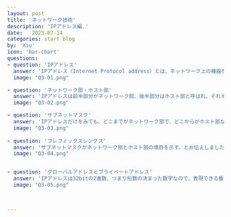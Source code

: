 ```yaml
---
layout: post
title: 'ネットワーク技術'
description: 'IPアドレス編.'
date:   2023-07-14
categories: start blog
by: 'Xiu'
icon: 'bar-chart'
questions:
- question: 'IPアドレス'
  answer: 'IPアドレス（Internet Protocol address）とは、ネットワーク上の機器を識別するための番号のことです。 現実世界でも、郵便物を目的地に届けるためには宛先となる住所が必要なように、コンピュータの世界でもデータを目的地に届けるためには宛先となるIPアドレス（住所）が必要です。 IPアドレスは『192.168.1.1』のような0～255の数字を『 . 』（ドット）で区切り、4つ並べて表現します。 ※画像はWindowsのコマンドプロンプトでipconfigコマンドを使い、IPアドレスを確認した例 ipconfig_IPアドレス 画面で確認すると、『192.168.1.1』のように、人間が普段使っている10進数での表記となりますが、実際はコンピュータで扱うデータはすべて『0』と『1』で表現される2進数であり、IPアドレスも例外ではありません。 つまり、IPアドレスは10進数で確認できますが、内部的には2進数で処理されています。 IPアドレスを2進数で表記すると32bit（32桁）で以下のように表現されます。 10進数 ：192.168.1.1 2進数 ：11000000.10101000.00000001.00000001 IPアドレスは8bitごと『 . 』（ドット）で区切られた単位をオクテットと呼び、左から順に第一オクテット、第二オクテットと呼び、第四オクテットまで続きます。'
  image: "Q3-01.png"

- question: 'ネットワーク部・ホスト部'
  answer: 'IPアドレスは前半部分がネットワーク部、後半部分はホスト部と呼ばれ、それぞれ役割が異なっています。 ネットワーク部とはひとつのコンピュータネットワークを識別するための値であり、ホスト部はひとつのコンピュータネットワークの中で個を識別するための値です。 ネットワーク部 ：同じネットワーク内にあるコンピュータはネットワーク部が同じ数値 ホスト部 ：同じネットワーク内にあるコンピュータはホスト部が異なる数値 私たちの住所とIPアドレスを比較してみるとわかりやすいでしょう。 '
  image: "Q3-02.png"

- question: 'サブネットマスク'
  answer: 'IPアドレスだけをみても、どこまでがネットワーク部で、どこからがホスト部なのかわかりません。 そこで、一般的にネットワーク部とホスト部の境目を示すための数字として『サブネットマスク』がIPアドレスとセットで表記されます。 ※画像はWindowsのコマンドプロンプトでipconfigコマンドを使い、サブネットマスクを確認した例 ipconfig_サブネットマスク サブネットマスクはIPアドレスと同じ32bitの2進数で構成され、表現方法も8bitずつ『 . 』（ドット）で区切り、ネットワーク部をビット『1』、ホスト部をビット『0』で表現します。'
  image: "Q3-03.png"
  
- question: 'プレフィックスレングス'
  answer: 'サブネットマスクがネットワーク部とホスト部の境目を示す。とお伝えしましたが、 同じ役割を持つ、プレフィックスレングスというものもあります。 192.168.1.1 /24 IPアドレスの後ろにある『/24』がプレフィックスレングスです。ネットワーク部が24bitであるということを示しています。IPアドレスは32bitであるため、残り8bitがホスト部であることがわかります。 このようにIPアドレスとセットで表記される点もサブネットマスクと共通しています。 コンピュータにネットワーク部とホスト部の情報を入力するときはサブネットマスクで入力することが大半ですが、情報を確認する場合の出力としては、プレフィックスレングスの形式で表現されることも少なくありません。 ※画像はCiscoルータでshow interfaceコマンドを使い、IPアドレス、プレフィックスレングスを確認した様子。'
  image: "Q3-04.png"


- question: 'グローバルアドレスとプライベートアドレス'
  answer: 'IPアドレスは32bitの2進数、つまり桁数の決まった数字なので、表現できる番号の数にも限りがあります。具体的には、全部で232(42億9496万7296)個までしか用意することができないため、一人あたりひとつのIPアドレスを付与しようとすると足りなくなってしまいます。そのためIPアドレスは個人が勝手に利用できるものではなく、『ICANN』と呼ばれる非営利法人が世界的に管理しています。約43億個あるIPアドレスのうち、インターネットで使用可能なアドレスの事をグローバルアドレスと呼びます。日本では『JPNIC』とよばれる組織が、日本におけるグローバルアドレスを管理しており、そこから通信事業者である『ISP』（インターネットサービスプロバイダ）に割り当てられ、利用者はISPと契約することで利用できるようになります。この点は電話番号と似ています。また、グローバルアドレスは限りがありますので、節約するためにプライベートアドレスが利用されています。プライベートアドレスとは、インターネットでの通信に利用できないIPアドレスのことです。社内や家庭内などのLAN（ローカルエリアネットワーク）内での通信で利用されており、インターネットと通信する際はNAT（ネットワークアドレス変換）という技術を用いて、グローバルアドレスに変換して接続します。プライベートアドレスは以下の範囲内で利用することができます。'
  image: "Q3-05.png"



---
```


